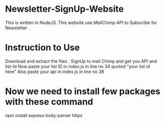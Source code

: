 # Newsletter-SignUp-Website
This is written in NodeJS .This website use MailChimp API to Subscribe for Newsletter . 

# Instruction to Use 
Download and extract the files .
SignUp to mail Chimp and get you API and list-Id
Now paste your list ID in index.js in line no 34 quoted "your list id here"
Also paste your api in index.js in line no 38

# Now we need to install few packages with these command 
npm install express body-parser https

